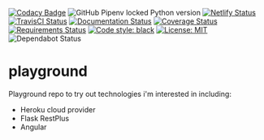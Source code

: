 [![Codacy Badge](https://api.codacy.com/project/badge/Grade/23943168b38b44ffb75b92694a2c130e)](https://www.codacy.com/manual/Antoninj/playground?utm_source=github.com&amp;utm_medium=referral&amp;utm_content=Antoninj/playground&amp;utm_campaign=Badge_Grade)
![GitHub Pipenv locked Python version](https://img.shields.io/github/pipenv/locked/python-version/antoninj/playground)
[![Netlify Status](https://api.netlify.com/api/v1/badges/cb0de478-4b1c-451f-80fe-ab1b576fcee8/deploy-status)](https://app.netlify.com/sites/anto-playground/deploys) [![TravisCI Status](https://travis-ci.org/Antoninj/playground.svg?branch=master)](https://travis-ci.org/Antoninj/playground) [![Documentation Status](https://readthedocs.org/projects/playground-doc/badge/?version=latest)](https://playground-doc.readthedocs.io/en/latest/?badge=latest) [![Coverage Status](https://coveralls.io/repos/github/Antoninj/playground/badge.svg?branch=master)](https://coveralls.io/github/Antoninj/playground?branch=master) [![Requirements Status](https://requires.io/github/Antoninj/playground/requirements.svg?branch=master)](https://requires.io/github/Antoninj/playground/requirements/?branch=master) [![Code style: black](https://img.shields.io/badge/code%20style-black-000000.svg)](https://github.com/psf/black) [![License: MIT](https://img.shields.io/badge/License-MIT-yellow.svg)](https://opensource.org/licenses/MIT) 
![Dependabot Status](https://api.dependabot.com/badges/status?host=github&repo=Antoninj/playground)



# playground
Playground repo to try out technologies i'm interested in including:

- Heroku cloud provider
- Flask RestPlus
- Angular
